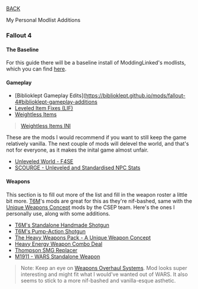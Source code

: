 
[BACK](..)

My Personal Modlist Additions

### Fallout 4

#### The Baseline

For this guide there will be a baseline install of ModdingLinked's modlists, which you can find [here](https://moddinglinked.com/).

#### Gameplay
- [Biblioklept Gameplay Edits](https://biblioklept.github.io/mods/fallout-4#biblioklept-gameplay-additions
- [Leveled Item Fixes (LIF)](https://www.nexusmods.com/fallout4/mods/63914)
- [Weightless Items](https://www.nexusmods.com/fallout4/mods/73640)
> [Weightless Items INI](https://biblioklept.github.io/mods/fallout-4/#weightless-items-ini)

These are the mods I would recommend if you want to still keep the game relatively vanilla. The next couple of mods will delevel the world, and that's not for everyone, as it makes the inital game almost unfair.

- [Unleveled World - F4SE](https://www.nexusmods.com/fallout4/mods/72784)
- [SCOURGE - Unleveled and Standardised NPC Stats](https://www.nexusmods.com/fallout4/mods/60917)

#### Weapons
This section is to fill out more of the list and fill in the weapon roster a little bit more. [T6M](https://www.nexusmods.com/fallout4/search/?BH=0&RH_ModList=nav:true,home:false,type:0,user_id:0,game_id:1151,advfilt:true,include_adult:true,show_game_filter:false,page_size:20,open:true,language:5,categories%5B%5D:41,search%5Bauthor%5D:The6thMessenger&RH_ModList=nav:true,home:false,type:0,user_id:0,game_id:1151,advfilt:true,include_adult:true,show_game_filter:false,page_size:20,open:true,language:5,categories%5B%5D:41,search%5Bauthor%5D:The6thMessenger)'s mods are great for this as they're nif-bashed, same with the [Unique Weapons Concept](https://www.nexusmods.com/fallout4/search/?BH=1&RH_ModList=nav:true,home:false,type:0,user_id:0,game_id:1151,advfilt:true,search%5Bfilename%5D:unique+weapons+concept,include_adult:true,show_game_filter:false,page_size:20,open:true,language:5&RH_ModList=nav:true,home:false,type:0,user_id:0,game_id:1151,advfilt:true,search%5Bfilename%5D:Unique+Weapons+Concept,show_game_filter:false,page_size:20,open:true,time:0,include_adult:true,language:5,categories%5B%5D:41&RH_ModList=nav:true,home:false,type:0,user_id:0,game_id:1151,advfilt:true,search%5Bfilename%5D:Unique+Weapons+Concept,show_game_filter:false,page_size:20,open:true,time:0,include_adult:true,language:5) mods by the CSEP team. Here's the ones I personally use, along with some additions.

- [T6M's Standalone Handmade Shotgun](https://www.nexusmods.com/fallout4/mods/75813)
- [T6M's Pump-Action Shotgun](https://www.nexusmods.com/fallout4/mods/57245)
- [The Heavy Weapons Pack - A Unique Weapon Concept](https://www.nexusmods.com/fallout4/mods/59582)
- [Heavy Energy Weapon Combo Deal](https://www.nexusmods.com/fallout4/mods/63513)
- [Thompson SMG Replacer](https://www.nexusmods.com/fallout4/mods/42225)
- [M1911 - WARS Standalone Weapon](https://www.nexusmods.com/fallout4/mods/49038)

> Note: Keep an eye on [Weapons Overhaul Systems](https://www.nexusmods.com/fallout4/mods/71653). Mod looks super interesting and might fit what I would've wanted out of WARS. It also seems to stick to a more nif-bashed and vanilla-esque asthetic.